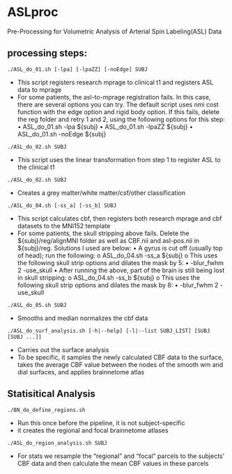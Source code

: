 # ASLproc
Pre-Processing for Volumetric Analysis of Arterial Spin Labeling(ASL) Data

## processing steps:
```
./ASL_do_01.sh [-lpa] [-lpaZZ] [-noEdge] SUBJ
```
-   This script registers research mprage to clinical t1 and registers ASL data to mprage
-   For some patients, the asl-to-mprage registration fails. In this case, there are several options you can try. The default script uses nmi cost function with the edge option and rigid body option. If this fails, delete the reg folder and retry 1 and 2, using the following options for this step:
•	ASL_do_01.sh -lpa ${subj}
•	ASL_do_01.sh -lpaZZ ${subj}
•	ASL_do_01.sh -noEdge ${subj}

```
./ASL_do_02.sh SUBJ
```
-   This script uses the linear transformation from step 1 to register ASL to the clinical t1

```
./ASL_do_02.sh SUBJ
```
-   Creates a grey matter/white matter/csf/other classification 

```
./ASL_do_04.sh [-ss_a] [-ss_b] SUBJ	 
```
-   This script calculates cbf, then registers both research mprage and cbf datasets to the MNI152 template
-   For some patients, the skull stripping above fails. Delete the ${subj}/reg/alignMNI folder as well as CBF.nii and asl-pos.nii in ${subj}/reg. Solutions I used are below: 
•	A gyrus is cut off (usually top of head); run the following:
o	ASL_do_04.sh -ss_a ${subj}
o	This uses the following skull strip options and dilates the mask by 5: 
•	-blur_fwhm 2 -use_skull
•	After running the above, part of the brain is still being lost in skull stripping:
o	ASL_do_04.sh -ss_b ${subj}
o	This uses the following skull strip options and dilates the mask by 8: 
•	-blur_fwhm 2 -use_skull

```
./ASL_do_05.sh SUBJ 
```
-   Smooths and median normalizes the cbf data


```
./ASL_do_surf_analysis.sh [-h|--help] [-l|--list SUBJ_LIST] [SUBJ [SUBJ ...]]
```
-   Carries out the surface analysis
-   To be specific, it samples the newly calculated CBF data to the surface, takes the average CBF value between the nodes of the smooth wm and dial surfaces, and applies brainnetome atlas

## Statisitical Analysis

```
./BN_do_define_regions.sh
```
-   Run this once before the pipeline, it is not subject-specific
-   it creates the regional and focal brainnetome atlases

```
./ASL_do_region_analysis.sh SUBJ	  
```
-   For stats we resample the “regional” and “focal” parcels to the subjects’ CBF data and then calculate the mean CBF values in these parcels

